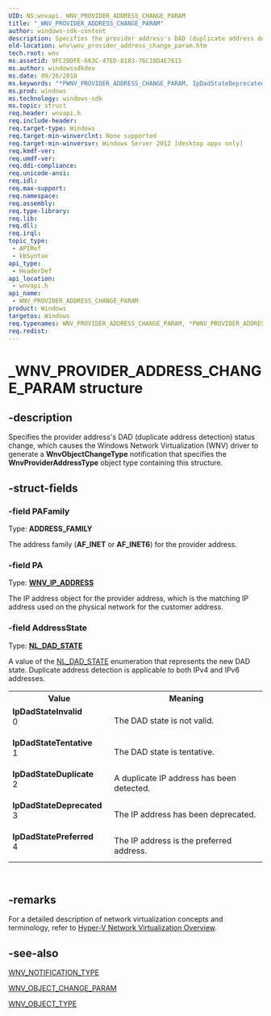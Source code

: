 ```yaml
---
UID: NS:wnvapi._WNV_PROVIDER_ADDRESS_CHANGE_PARAM
title: "_WNV_PROVIDER_ADDRESS_CHANGE_PARAM"
author: windows-sdk-content
description: Specifies the provider address's DAD (duplicate address detection) status change, which causes the Windows Network Virtualization (WNV) driver to generate a WnvObjectChangeType notification that specifies the WnvProviderAddressType object type containing this structure.
old-location: wnv\wnv_provider_address_change_param.htm
tech.root: wnv
ms.assetid: 9FC20DFE-663C-47ED-8183-76C10D4E7615
ms.author: windowssdkdev
ms.date: 09/26/2018
ms.keywords: "*PWNV_PROVIDER_ADDRESS_CHANGE_PARAM, IpDadStateDeprecated, IpDadStateDuplicate, IpDadStateInvalid, IpDadStatePreferred, IpDadStateTentative, PWNV_PROVIDER_ADDRESS_CHANGE_PARAM, PWNV_PROVIDER_ADDRESS_CHANGE_PARAM structure pointer [Windows Network Virtualization], WNV_PROVIDER_ADDRESS_CHANGE_PARAM, WNV_PROVIDER_ADDRESS_CHANGE_PARAM structure [Windows Network Virtualization], _WNV_PROVIDER_ADDRESS_CHANGE_PARAM, wnv.wnv_provider_address_change_param, wnvapi/PWNV_PROVIDER_ADDRESS_CHANGE_PARAM, wnvapi/WNV_PROVIDER_ADDRESS_CHANGE_PARAM"
ms.prod: windows
ms.technology: windows-sdk
ms.topic: struct
req.header: wnvapi.h
req.include-header: 
req.target-type: Windows
req.target-min-winverclnt: None supported
req.target-min-winversvr: Windows Server 2012 [desktop apps only]
req.kmdf-ver: 
req.umdf-ver: 
req.ddi-compliance: 
req.unicode-ansi: 
req.idl: 
req.max-support: 
req.namespace: 
req.assembly: 
req.type-library: 
req.lib: 
req.dll: 
req.irql: 
topic_type:
 - APIRef
 - kbSyntax
api_type:
 - HeaderDef
api_location:
 - wnvapi.h
api_name:
 - WNV_PROVIDER_ADDRESS_CHANGE_PARAM
product: Windows
targetos: Windows
req.typenames: WNV_PROVIDER_ADDRESS_CHANGE_PARAM, *PWNV_PROVIDER_ADDRESS_CHANGE_PARAM
req.redist: 
---
```


# _WNV_PROVIDER_ADDRESS_CHANGE_PARAM structure


## -description


Specifies the provider address's DAD (duplicate address detection) status change, which causes the Windows Network Virtualization (WNV) driver to generate a <b>WnvObjectChangeType</b> notification that specifies the <b>WnvProviderAddressType</b> object type containing this structure.


## -struct-fields




### -field PAFamily

Type: <b>ADDRESS_FAMILY</b>

The address family (<b>AF_INET</b> or <b>AF_INET6</b>) for the provider address.


### -field PA

Type: <b><a href="https://msdn.microsoft.com/1FD137B6-74F4-4E75-A77E-65F093938662">WNV_IP_ADDRESS</a></b>

The IP address object for the provider address, which is the matching IP address used on the physical network for the customer address.


### -field AddressState

Type: <b><a href="https://msdn.microsoft.com/38d88074-efac-475c-b6f6-1c65f21ed4be">NL_DAD_STATE</a></b>

A value of the <a href="https://msdn.microsoft.com/38d88074-efac-475c-b6f6-1c65f21ed4be">NL_DAD_STATE</a> enumeration that represents the new DAD state. Duplicate address detection is applicable to both IPv4 and IPv6 addresses.

<table>
<tr>
<th>Value</th>
<th>Meaning</th>
</tr>
<tr>
<td width="40%"><a id="IpDadStateInvalid"></a><a id="ipdadstateinvalid"></a><a id="IPDADSTATEINVALID"></a><dl>
<dt><b>IpDadStateInvalid</b></dt>
<dt>0</dt>
</dl>
</td>
<td width="60%">
The DAD state is not valid. 

</td>
</tr>
<tr>
<td width="40%"><a id="IpDadStateTentative"></a><a id="ipdadstatetentative"></a><a id="IPDADSTATETENTATIVE"></a><dl>
<dt><b>IpDadStateTentative</b></dt>
<dt>1</dt>
</dl>
</td>
<td width="60%">
The DAD state is tentative. 

</td>
</tr>
<tr>
<td width="40%"><a id="IpDadStateDuplicate"></a><a id="ipdadstateduplicate"></a><a id="IPDADSTATEDUPLICATE"></a><dl>
<dt><b>IpDadStateDuplicate</b></dt>
<dt>2</dt>
</dl>
</td>
<td width="60%">
A duplicate IP address has been detected. 

</td>
</tr>
<tr>
<td width="40%"><a id="IpDadStateDeprecated"></a><a id="ipdadstatedeprecated"></a><a id="IPDADSTATEDEPRECATED"></a><dl>
<dt><b>IpDadStateDeprecated</b></dt>
<dt>3</dt>
</dl>
</td>
<td width="60%">
The IP address has been deprecated.

</td>
</tr>
<tr>
<td width="40%"><a id="IpDadStatePreferred"></a><a id="ipdadstatepreferred"></a><a id="IPDADSTATEPREFERRED"></a><dl>
<dt><b>IpDadStatePreferred</b></dt>
<dt>4</dt>
</dl>
</td>
<td width="60%">
The IP address is the preferred address. 

</td>
</tr>
</table>
 


## -remarks



For a detailed description of network virtualization concepts and terminology, refer to <a href="http://go.microsoft.com/fwlink/p/?linkid=263545">Hyper-V Network Virtualization Overview</a>.




## -see-also




<a href="https://msdn.microsoft.com/70BE564E-A054-4991-ADCD-79E4D219307B">WNV_NOTIFICATION_TYPE</a>



<a href="https://msdn.microsoft.com/12FF591A-B696-49DF-9E75-B966569A2AAE">WNV_OBJECT_CHANGE_PARAM</a>



<a href="https://msdn.microsoft.com/817C86BB-1267-4174-93C2-515288A33055">WNV_OBJECT_TYPE</a>
 

 

